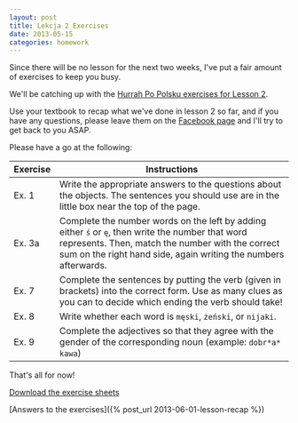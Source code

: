 ```yaml
---
layout: post
title: Lekcja 2 Exercises
date: 2013-05-15
categories: homework
---
```


Since there will be no lesson for the next two weeks, I've put a fair amount of exercises to keep you busy.

We'll be catching up with the [Hurrah Po Polsku exercises for Lesson 2](/assets/homework_pdfs/lekcja2-cwiczenia.pdf).

Use your textbook to recap what we've done in lesson 2 so far, and if you have any questions, please leave them on the [Facebook page](https://www.facebook.com/groups/learnpolishaberdeen/) and I'll try to get back to you ASAP.

Please have a go at the following:

| Exercise | Instructions |
| -------- | ------------ |
| Ex. 1    | Write the appropriate answers to the questions about the objects. The sentences you should use are in the little box near the top of the page. |
| Ex. 3a   | Complete the number words on the left by adding either `ś` or `ę`, then write the number that word represents. Then, match the number with the correct sum on the right hand side, again writing the numbers afterwards. |
| Ex. 7   | Complete the sentences by putting the verb (given in brackets) into the correct form. Use as many clues as you can to decide which ending the verb should take! |
| Ex. 8   | Write whether each word is `męski`, `żeński`, or `nijaki`. |
| Ex. 9   | Complete the adjectives so that they agree with the gender of the corresponding noun (example: `dobr*a* kawa`) |

That's all for now!

[Download the exercise sheets](/assets/homework_pdfs/lekcja2-cwiczenia.pdf)

[Answers to the exercises]({% post_url 2013-06-01-lesson-recap %})
